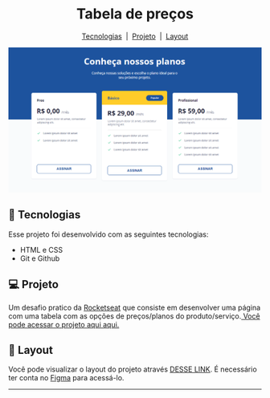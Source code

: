 <h1 align="center">Tabela de preços</h1>

<p align="center">
  <a href="#-tecnologias">Tecnologias</a>
  &nbsp;|&nbsp;
  <a href="#-projeto">Projeto</a>
  &nbsp;|&nbsp;
  <a href="#-layout">Layout</a>
</p>

<p align="center">
  <img src="./assets/Screenshot.png">
</p>

## 🚀 Tecnologias

Esse projeto foi desenvolvido com as seguintes tecnologias:

- HTML e CSS
- Git e Github

## 💻 Projeto

Um desafio pratico da <a href="https://www.rocketseat.com.br/?utm_source=google&utm_medium=cpc&utm_campaign=lead&utm_term=perpetuo&utm_content=institucional-lead-home-texto-lead-brandkws-none-none-institucional-none-none-br-google&utm_term=rocketseat&utm_campaign=PROGRAMAS-ALL-BRANDKWS-SEM&utm_source=adwords&utm_medium=ppc&hsa_acc=8545075154&hsa_cam=16048648686&hsa_grp=135825188594&hsa_ad=579096962131&hsa_src=g&hsa_tgt=kwd-679159515078&hsa_kw=rocketseat&hsa_mt=b&hsa_net=adwords&hsa_ver=3&gclid=Cj0KCQjwjt-oBhDKARIsABVRB0xCmSTfXh1MCkB5siq9x5LpzvmJ7dew1zKbpJ_RLJVTgX_tOGn5rS0aAoYFEALw_wcB">Rocketseat</a> que consiste em desenvolver uma página com uma tabela com as opções de preços/planos do produto/serviço.<a href="https://daniel-csoares.github.io/Spotify-clone-mobile/" target="_blank"> Você pode acessar o projeto aqui aqui.</a>

## 🔖 Layout

Você pode visualizar o layout do projeto através [DESSE LINK](https://www.figma.com/community/file/1241116874455303780). É necessário ter conta no [Figma](https://figma.com) para acessá-lo.

---